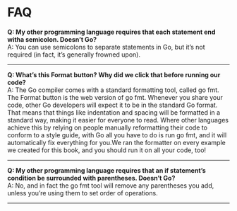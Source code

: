 <h1>FAQ</h1>

<b>Q: My other programming language requires that each statement end witha semicolon. Doesn’t Go?</b><br>
    A: You can use semicolons to separate statements in Go, but it’s not required (in fact, it’s generally frowned upon). <hr>  

<b>Q: What’s this Format button? Why did we click that before running our
code?</b><br>
A: The Go compiler comes with a standard formatting tool, called go fmt. The
Format button is the web version of go fmt.
Whenever you share your code, other Go developers will expect it to be in the
standard Go format. That means that things like indentation and spacing will be
formatted in a standard way, making it easier for everyone to read. Where other
languages achieve this by relying on people manually reformatting their code to
conform to a style guide, with Go all you have to do is run go fmt, and it will
automatically fix everything for you.We ran the formatter on every example we created for this book, and you should
run it on all your code, too!<hr>
<b>Q: My other programming language requires that an if statement’s
condition be surrounded with parentheses. Doesn’t Go?</b><br>
A: No, and in fact the go fmt tool will remove any parentheses you add, unless
you’re using them to set order of operations.<hr>